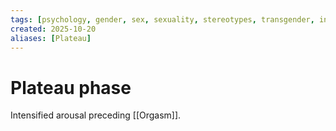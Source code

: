 ```yaml
---
tags: [psychology, gender, sex, sexuality, stereotypes, transgender, intersex, orientation, sexism, masculinity, STEM]
created: 2025-10-20
aliases: [Plateau]
---
```

# Plateau phase

Intensified arousal preceding [[Orgasm]].

